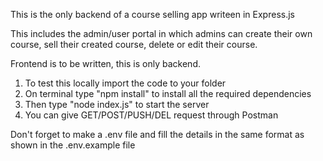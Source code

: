 This is the only backend of a course selling app writeen in Express.js

This includes the admin/user portal in which admins can create their own course, sell their created course, delete or edit their course.

Frontend is to be written, this is only backend.

1. To test this locally import the code to your folder
2. On terminal type "npm install" to install all the required dependencies
3. Then type "node index.js" to start the server
4. You can give GET/POST/PUSH/DEL request through Postman

Don't forget to make a .env file and fill the details in the same format as shown in the .env.example file
